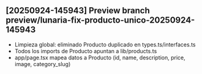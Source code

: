 ## [20250924-145943] Preview branch preview/lunaria-fix-producto-unico-20250924-145943

- Limpieza global: eliminado Producto duplicado en types.ts/interfaces.ts
- Todos los imports de Producto apuntan a lib/products.ts
- app/page.tsx mapea datos a Producto (id, name, description, price, image, category_slug)

